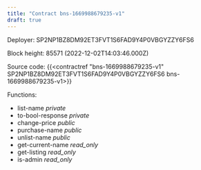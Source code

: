 ```yaml
---
title: "Contract bns-1669988679235-v1"
draft: true
---
```

Deployer: SP2NP1BZ8DM92ET3FVT1S6FAD9Y4P0VBGYZZY6FS6


 



Block height: 85571 (2022-12-02T14:03:46.000Z)

Source code: {{<contractref "bns-1669988679235-v1" SP2NP1BZ8DM92ET3FVT1S6FAD9Y4P0VBGYZZY6FS6 bns-1669988679235-v1>}}

Functions:

* list-name _private_
* to-bool-response _private_
* change-price _public_
* purchase-name _public_
* unlist-name _public_
* get-current-name _read_only_
* get-listing _read_only_
* is-admin _read_only_
